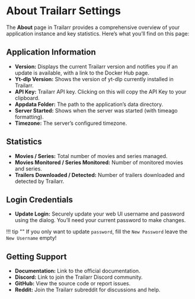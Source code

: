 # About Trailarr Settings

The **About** page in Trailarr provides a comprehensive overview of your application instance and key statistics. Here’s what you’ll find on this page:

## Application Information
- **Version:** Displays the current Trailarr version and notifies you if an update is available, with a link to the Docker Hub page.
- **Yt-dlp Version:** Shows the version of yt-dlp currently installed in Trailarr.
- **API Key:** Trailarr API key. Clicking on this will copy the API Key to your clipboard.
- **Appdata Folder:** The path to the application’s data directory.
- **Server Started:** Shows when the server was started (with timeago formatting).
- **Timezone:** The server’s configured timezone.

## Statistics
- **Movies / Series:** Total number of movies and series managed.
- **Movies Monitored / Series Monitored:** Number of monitored movies and series.
- **Trailers Downloaded / Detected:** Number of trailers downloaded and detected by Trailarr.

## Login Credentials
- **Update Login:** Securely update your web UI username and password using the dialog. You’ll need your current password to make changes.

!!! tip ""
    If you only want to update `password`, fill the `New Password` leave the `New Username` empty!

## Getting Support
- **Documentation:** Link to the official documentation.
- **Discord:** Link to join the Trailarr Discord community.
- **GitHub:** View the source code or report issues.
- **Reddit:** Join the Trailarr subreddit for discussions and help.
